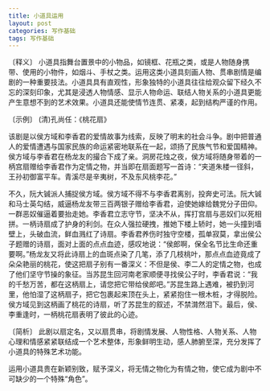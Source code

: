 ```yaml
---
title: 小道具运用
layout: post
categories: 写作基础
tags: 写作基础
---
```


〔释义〕 小道具指舞台置景中的小物品，如镜框、花瓶之类，或是人物随身携带、使用的小物件，如烟斗、手杖之类。运用这类小道具刻画人物、贯串剧情是编剧的一种重要技法。小道具具有直观性，形象独特的小道具往往给观众留下经久不忘的深刻印象，尤其是浸透人物情感、显示人物命运、联结人物关系的小道具更能产生意想不到的艺术效果。小道具还能使情节连贯、紧凑，起到结构严谨的作用。

〔示例〕 (清)孔尚任：《桃花扇》

该剧是以侯方域和李香君的爱情故事为线索，反映了明末的社会斗争。剧中把普通人的爱情遭遇与国家民族的命运紧密地联系在一起，颂扬了民族气节和爱国精神。侯方域与李香君在杨龙友的撮合下成了亲。洞房花烛之夜，侯方域将随身带着的一柄宫扇赠给李香君作为定情之物，并当即在扇面题写一首诗：“夹道朱楼一径斜，王孙初御富平车。青溪尽是辛夷树，不及东风桃李花。”

不久，阮大铖派人捕捉侯方域。侯方域不得不与李香君离别，投奔史可法。阮大铖和马士英勾结，威逼杨龙友带三百两银子赠给李香君，迫使她嫁给魏党分子田仰。一群恶奴催逼着要抬走她。李香君立志守节，坚决不从，挥打宫扇与恶奴们以死相拼。一柄诗扇成了护身的利剑。在众人强拉硬拽，推她下楼上轿时，她一头撞到墙壁上，头破血流，鲜血溅红了诗扇。李香君养伤时独守空楼，孤单寂莫，拿出侯公子题赠的诗扇，面对上面的点点血迹，感叹地说：“侯郎啊，保全名节比生命还重要啊。”杨龙友又将此诗扇上的血斑点染了几笔，添了几枝桃叶，那点点血迹竟成了朵朵艳丽的桃花，使这把扇子别有一番深义：不但是侯、李二人的定情之物，也成了他们坚守节操的象征。当苏昆生回河南老家顺便寻找侯公子时，李香君说：“我的千愁万苦，都在这柄扇上，请您把它带给侯郎吧。”苏昆生路上遇难，被扔到河里，他怕湿了这柄扇子，把它包裹起来顶在头上，紧紧抱住一根木桩，才得脱险。侯方域见到这柄画了桃花的诗扇，听了苏昆生的叙述，不禁潸然泪下。最后，侯、李重逢时，一柄桃花扇表明了彼此的心迹。

〔简析〕 此剧以扇定名，又以扇贯串，将剧情发展、人物性格、人物关系、人物心理和情感紧紧联结成一个艺术整体，形象鲜明生动，感人肺腑至深，充分发挥了小道具的特殊艺术功能。

运用小道具贵在新颖别致，赋予深义，将无情之物化为有情之物，使它成为剧中不可缺少的一个特殊“角色”。 